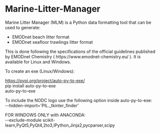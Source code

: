# Marine-Litter-Manager


Marine Litter Manager (MLM) is a Python data formatting tool that can be used to generate:

 
<ul>
  <li>EMODnet beach litter format</li>
  <li>EMODnet seafloor trawlings litter format</li>
</ul>
This is done following the specifications of the official guidelines published by EMODnet Chemistry ( https://www.emodnet-chemistry.eu/ ). It is available for Linux and Windows. 



To create an exe (Linux/Windows):

https://pypi.org/project/auto-py-to-exe/
<br>
pip install auto-py-to-exe
<br>
auto-py-to-exe


To include the NODC logo use the following option inside auto-py-to-exe:
<br>
--hidden-import='PIL._tkinter_finder'


FOR WINDOWS ONLY with ANACONDA:
<br>
--exclude-module scikit-learn,PyQt5,PyQt4,2to3,IPython,Jinja2,pycparser,scipy
